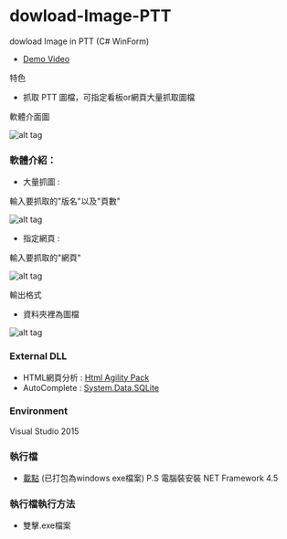 # dowload-Image-PTT
dowload Image in PTT (C# WinForm)

* [Demo Video](https://youtu.be/QgWEiPRaCoI) 

特色
* 抓取 PTT 圖檔，可指定看板or網頁大量抓取圖檔

軟體介面圖

![alt tag](http://i.imgur.com/zzRqWTt.jpg)

### 軟體介紹：


* 大量抓圖 :

輸入要抓取的"版名"以及"頁數"

![alt tag](http://i.imgur.com/wc8zuxP.jpg)

* 指定網頁 :

輸入要抓取的"網頁"

![alt tag](http://i.imgur.com/Iw2wCtd.jpg)


輸出格式
* 資料夾裡為圖檔

![alt tag](http://i.imgur.com/qrZq6X7.jpg)

### External DLL
* HTML網頁分析 : [Html Agility Pack](https://htmlagilitypack.codeplex.com/) 
* AutoComplete : [System.Data.SQLite](https://system.data.sqlite.org/index.html/doc/trunk/www/index.wiki) 

### Environment
Visual Studio 2015

### 執行檔
* [載點](https://app.box.com/s/txgc7eh8nz19upyru51t5vyeniyyr44q) (已打包為windows exe檔案)    P.S 電腦裝安裝 NET Framework 4.5



### 執行檔執行方法
*  雙擊.exe檔案


